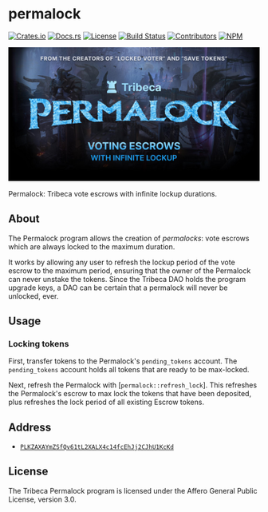 # permalock

[![Crates.io](https://img.shields.io/crates/v/permalock)](https://crates.io/crates/permalock)
[![Docs.rs](https://img.shields.io/docsrs/permalock)](https://docs.rs/permalock)
[![License](https://img.shields.io/crates/l/permalock)](https://github.com/TribecaHQ/permalock/blob/master/LICENSE)
[![Build Status](https://img.shields.io/github/workflow/status/TribecaHQ/permalock/E2E/master)](https://github.com/TribecaHQ/permalock/actions/workflows/programs-e2e.yml?query=branch%3Amaster)
[![Contributors](https://img.shields.io/github/contributors/TribecaHQ/permalock)](https://github.com/TribecaHQ/permalock/graphs/contributors)
[![NPM](https://img.shields.io/npm/v/@tribecahq/permalock)](https://www.npmjs.com/package/@tribecahq/permalock)

<p align="center">
    <img src="https://raw.githubusercontent.com/TribecaHQ/permalock/master/images/banner.png" />
</p>

Permalock: Tribeca vote escrows with infinite lockup durations.

## About

The Permalock program allows the creation of *permalocks*: vote escrows which are always locked to the maximum duration.

It works by allowing any user to refresh the lockup period of the vote escrow to the maximum period,
ensuring that the owner of the Permalock can never unstake the tokens. Since the Tribeca DAO holds the program
upgrade keys, a DAO can be certain that a permalock will never be unlocked, ever.

## Usage

### Locking tokens

First, transfer tokens to the Permalock's `pending_tokens` account. The `pending_tokens` account holds all tokens that
are ready to be max-locked.

Next, refresh the Permalock with [`permalock::refresh_lock`]. This refreshes the Permalock's escrow
to max lock the tokens that have been deposited, plus refreshes the lock period of all existing Escrow tokens.

## Address

- [`PLKZAXAYmZSfQv61tL2XALX4c14fcEhJj2CJhU1KcKd`](https://explorer.solana.com/address/DPLKZAXAYmZSfQv61tL2XALX4c14fcEhJj2CJhU1KcKd)

## License

The Tribeca Permalock program is licensed under the Affero General Public License, version 3.0.
